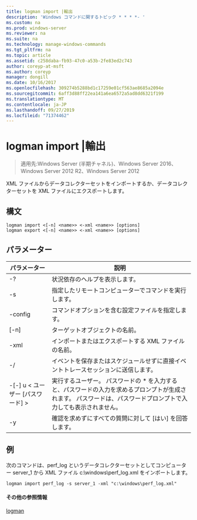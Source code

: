 ```yaml
---
title: logman import |輸出
description: 'Windows コマンドに関するトピック * * * *- '
ms.custom: na
ms.prod: windows-server
ms.reviewer: na
ms.suite: na
ms.technology: manage-windows-commands
ms.tgt_pltfrm: na
ms.topic: article
ms.assetid: c258daba-fb93-47c0-a53b-2fe83ed2c743
author: coreyp-at-msft
ms.author: coreyp
manager: dongill
ms.date: 10/16/2017
ms.openlocfilehash: 309274b5288bd1c17259e01cf563ae8685a2094e
ms.sourcegitcommit: 6aff3d88ff22ea141a6ea6572a5ad8dd6321f199
ms.translationtype: MT
ms.contentlocale: ja-JP
ms.lasthandoff: 09/27/2019
ms.locfileid: "71374462"
---
```

# <a name="logman-import--export"></a>logman import |輸出

>適用先:Windows Server (半期チャネル)、Windows Server 2016、Windows Server 2012 R2、Windows Server 2012

XML ファイルからデータコレクターセットをインポートするか、データコレクターセットを XML ファイルにエクスポートします。  

## <a name="syntax"></a>構文  
```  
logman import <[-n] <name>> <-xml <name>> [options]  
logman export <[-n] <name>> <-xml <name>> [options]  
```  
## <a name="parameters"></a>パラメーター  

|        パラメーター        |                                                                        説明                                                                        |
|-------------------------|-----------------------------------------------------------------------------------------------------------------------------------------------------------|
|           -?            |                                                             状況依存のヘルプを表示します。                                                              |
|   -s <computer name>    |                                                   指定したリモートコンピューターでコマンドを実行します。                                                   |
|     -config <value>     |                                                  コマンドオプションを含む設定ファイルを指定します。                                                  |
|       [-n] <name>       |                                                                ターゲットオブジェクトの名前。                                                                 |
|       -xml <name>       |                                                         インポートまたはエクスポートする XML ファイルの名前。                                                         |
|          -/           |                                       イベントを保存またはスケジュールせずに直接イベントトレースセッションに送信します。                                        |
| -[-] u < ユーザー [パスワード] > | 実行するユーザー。 パスワードの \* を入力すると、パスワードの入力を求めるプロンプトが生成されます。 パスワードは、パスワードプロンプトで入力しても表示されません。 |
|           -y            |                                                      確認を求めずにすべての質問に対して [はい] を回答します。                                                       |

## <a name="BKMK_examples"></a>例  
次のコマンドは、perf_log というデータコレクターセットとしてコンピューター server_1 から XML ファイル c:\windows\perf_log.xml をインポートします。  
```  
logman import perf_log -s server_1 -xml "c:\windows\perf_log.xml"  
```  
#### <a name="additional-references"></a>その他の参照情報  
[logman](logman.md)  
